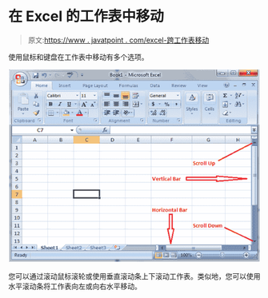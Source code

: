 # 在 Excel 的工作表中移动

> 原文:[https://www . javatpoint . com/excel-跨工作表移动](https://www.javatpoint.com/excel-moving-across-the-worksheet)

使用鼠标和键盘在工作表中移动有多个选项。

![Moving across worksheet in Excel](img/c9e6e6178f052817644392aa1e4fe092.png)

您可以通过滚动鼠标滚轮或使用垂直滚动条上下滚动工作表。类似地，您可以使用水平滚动条将工作表向左或向右水平移动。